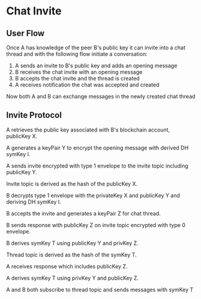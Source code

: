 # Chat Invite

## User Flow

Once A has knowledge of the peer B's public key it can invite into a chat thread and with the following flow initiate a conversation:

1. A sends an invite to B's public key and adds an opening message
2. B receives the chat invite with an opening message
3. B accepts the chat invite and the thread is created
4. A receives notification the chat was accepted and created

Now both A and B can exchange messages in the newly created chat thread

## Invite Protocol

A retrieves the public key associated with B's blockchain account, publicKey X.

A generates a keyPair Y to encrypt the opening message with derived DH symKey I.

A sends invite encrypted with type 1 envelope to the invite topic including publicKey Y.

Invite topic is derived as the hash of the publicKey X.

B decrypts type 1 envelope with the privateKey X and publicKey Y and deriving DH symKey I.

B accepts the invite and generates a keyPair Z for chat thread.

B sends response with publicKey Z on invite topic encrypted with type 0 envelope.

B derives symKey T using publicKey Y and privKey Z.

Thread topic is derived as the hash of the symKey T.

A receives response which includes publicKey Z.

A derives symKey T using privKey Y and publicKey Z.

A and B both subscribe to thread topic and sends messages with symKey T
